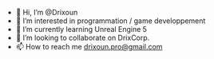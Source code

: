 - 👋 Hi, I’m @Drixoun
- 👀 I’m interested in programmation / game developpement
- 🌱 I’m currently learning Unreal Engine 5
- 💞️ I’m looking to collaborate on DrixCorp.
- 📫 How to reach me drixoun.pro@gmail.com

<!---
Drixoun/Drixoun is a ✨ special ✨ repository because its `README.md` (this file) appears on your GitHub profile.
You can click the Preview link to take a look at your changes.
--->

